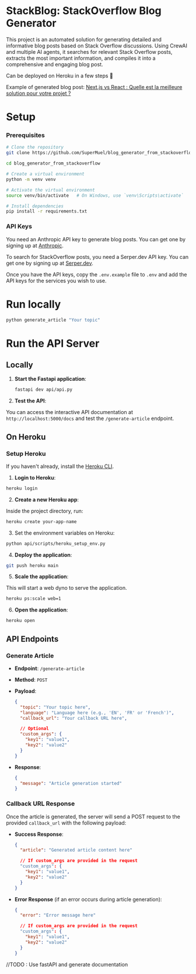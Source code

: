 # StackBlog: StackOverflow Blog Generator

This project is an automated solution for generating detailed and informative blog posts based on Stack Overflow discussions. Using CrewAI and multiple AI agents, it
searches for relevant Stack Overflow posts, extracts the most important information, and compiles it into a comprehensive and engaging blog post.

Can be deployed on Heroku in a few steps 🚀

Example of generated blog post: [Next.js vs React : Quelle est la meilleure solution pour votre projet ?](posts/blog_post_React_vs_NextJS_2024_05_31.md)

# Setup

### Prerequisites

```sh
# Clone the repository
git clone https://github.com/SuperMuel/blog_generator_from_stackoverflow.git

cd blog_generator_from_stackoverflow

# Create a virtual environment
python -m venv venv

# Activate the virtual environment
source venv/bin/activate   # On Windows, use `venv\Scripts\activate`

# Install dependencies
pip install -r requirements.txt
```

### API Keys

You need an Anthropic API key to generate blog posts. You can get one by signing up at [Anthropic](https://www.anthropic.com/api).

To search for StackOverflow posts, you need a Serper.dev API key. You can get one by signing up at [Serper.dev](https://serper.dev/).

Once you have the API keys, copy the `.env.example` file to `.env` and add the API keys for the services you wish to use.

# Run locally

```sh
python generate_article "Your topic"
```

# Run the API Server

## Locally

1. **Start the Fastapi application**:

   ```sh
   fastapi dev api/api.py
   ```

2. **Test the API**:

You can access the interactive API documentation at `http://localhost:5000/docs` and test the `/generate-article` endpoint.

## On Heroku

### Setup Heroku

If you haven't already, install the [Heroku CLI](https://devcenter.heroku.com/articles/heroku-cli#install-the-heroku-cli).

1. **Login to Heroku**:

```sh
heroku login
```

2. **Create a new Heroku app**:

Inside the project directory, run:

```sh
heroku create your-app-name
```

3. Set the environment variables on Heroku:

```sh
python api/scripts/heroku_setup_env.py
```

4. **Deploy the application**:

```sh
git push heroku main
```

5. **Scale the application**:

This will start a web dyno to serve the application.

```sh
heroku ps:scale web=1
```

6. **Open the application**:

```sh
heroku open
```

## API Endpoints

### Generate Article

- **Endpoint**: `/generate-article`
- **Method**: `POST`
- **Payload**:

  ```json
  {
    "topic": "Your topic here",
    "language": "Language here (e.g., 'EN', 'FR' or 'French')",
    "callback_url": "Your callback URL here",

    // Optional
    "custom_args": {
      "key1": "value1",
      "key2": "value2"
    }
  }
  ```

- **Response**:
  ```json
  {
    "message": "Article generation started"
  }
  ```

### Callback URL Response

Once the article is generated, the server will send a POST request to the provided `callback_url` with the following payload:

- **Success Response**:

  ```json
  {
    "article": "Generated article content here"

    // If custom_args are provided in the request
    "custom_args": {
      "key1": "value1",
      "key2": "value2"
    }
  }
  ```

- **Error Response** (if an error occurs during article generation):

  ```json
  {
    "error": "Error message here"

    // If custom_args are provided in the request
    "custom_args": {
      "key1": "value1",
      "key2": "value2"
    }
  }
  ```

//TODO : Use fastAPI and generate documentation
